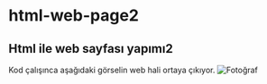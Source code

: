 # html-web-page2
Html ile web sayfası yapımı2
--------------------------
Kod çalışınca aşağıdaki görselin web hali ortaya çıkıyor.
![Fotoğraf](https://imgyukle.com/f/2022/09/23/n1WHvj.png)
